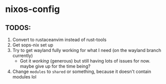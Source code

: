 # nixos-config

## TODOS:

1. Convert to rustaceanvim instead of rust-tools
1. Get sops-nix set up
1. Try to get wayland fully working for what I need (on the wayland branch currently)
    - Got it *working* (generous) but still having lots of issues for now. maybe give up for the time being?
1. Change `modules` to `shared` or something, because it doesn't contain modules lol

